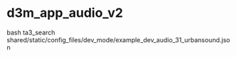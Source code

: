 # d3m_app_audio_v2
bash ta3_search shared/static/config_files/dev_mode/example_dev_audio_31_urbansound.json

